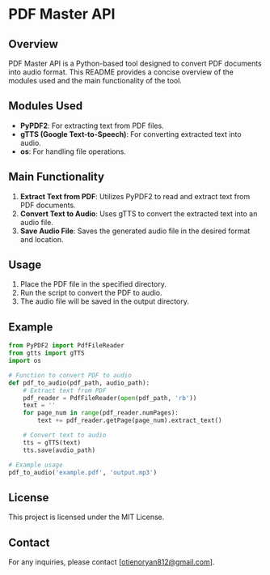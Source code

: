 # PDF Master API

## Overview

PDF Master API is a Python-based tool designed to convert PDF documents into audio format. This README provides a concise overview of the modules used and the main functionality of the tool.

## Modules Used

- **PyPDF2**: For extracting text from PDF files.
- **gTTS (Google Text-to-Speech)**: For converting extracted text into audio.
- **os**: For handling file operations.

## Main Functionality

1. **Extract Text from PDF**: Utilizes PyPDF2 to read and extract text from PDF documents.
2. **Convert Text to Audio**: Uses gTTS to convert the extracted text into an audio file.
3. **Save Audio File**: Saves the generated audio file in the desired format and location.

## Usage

1. Place the PDF file in the specified directory.
2. Run the script to convert the PDF to audio.
3. The audio file will be saved in the output directory.

## Example

```python
from PyPDF2 import PdfFileReader
from gtts import gTTS
import os

# Function to convert PDF to audio
def pdf_to_audio(pdf_path, audio_path):
    # Extract text from PDF
    pdf_reader = PdfFileReader(open(pdf_path, 'rb'))
    text = ''
    for page_num in range(pdf_reader.numPages):
        text += pdf_reader.getPage(page_num).extract_text()

    # Convert text to audio
    tts = gTTS(text)
    tts.save(audio_path)

# Example usage
pdf_to_audio('example.pdf', 'output.mp3')
```

## License

This project is licensed under the MIT License.

## Contact

For any inquiries, please contact [otienoryan812@gmail.com].
